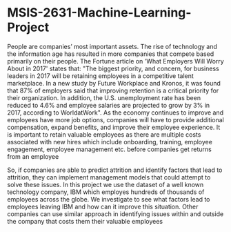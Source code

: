 # MSIS-2631-Machine-Learning-Project
People are companies’ most important assets. The rise of technology and the information age has resulted in more companies that compete based primarily on their people. The Fortune article on 'What Employers Will Worry About in 2017' states that: "The biggest priority, and concern, for business leaders in 2017 will be retaining employees in a competitive talent marketplace. In a new study by Future Workplace and Kronos, it was found that 87% of employers said that improving retention is a critical priority for their organization. In addition, the U.S. unemployment rate has been reduced to 4.6% and employee salaries are projected to grow by 3% in 2017, according to WorldatWork". As the economy continues to improve and employees have more job options, companies will have to provide additional compensation, expand benefits, and improve their employee experience. It is important to retain valuable employees as there are multiple costs associated with new hires which include onboarding, training, employee engagement, employee management etc. before companies get returns from an employee

So, if companies are able to predict attrition and identify factors that lead to attrition, they can implement management models that could attempt to solve these issues. In this project we use the dataset of a well known technology company, IBM which employes hundreds of thousands of employees across the globe. We investigate to see what factors lead to employees leaving IBM and how can it improve this situation. Other companies can use similar approach in identifying issues within and outside the company that costs them their valuable employees
